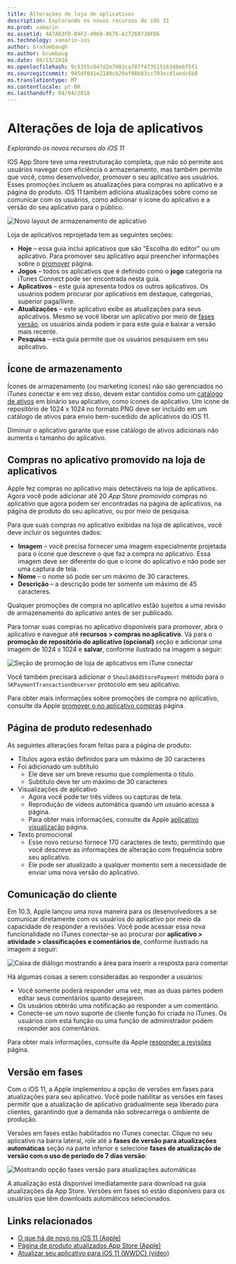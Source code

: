 ```yaml
---
title: Alterações de loja de aplicativos
description: Explorando os novos recursos do iOS 11
ms.prod: xamarin
ms.assetid: 4A7A03FD-B4F2-4969-8676-A17260730FD6
ms.technology: xamarin-ios
author: bradumbaugh
ms.author: brumbaug
ms.date: 09/13/2016
ms.openlocfilehash: 9c9355c047d2e7083ca787f473515163d8e6f5f1
ms.sourcegitcommit: 945df041e2180cb20af08b83cc703ecd1aedc6b0
ms.translationtype: MT
ms.contentlocale: pt-BR
ms.lasthandoff: 04/04/2018
---
```

# <a name="app-store-changes"></a>Alterações de loja de aplicativos

_Explorando os novos recursos do iOS 11_

IOS App Store teve uma reestruturação completa, que não só permite aos usuários navegar com eficiência o armazenamento, mas também permite que você, como desenvolvedor, promover o seu aplicativo aos usuários. Esses promoções incluem as atualizações para compras no aplicativo e a página do produto. iOS 11 também adiciona atualizações sobre como se comunicar com os usuários, como adicionar o ícone do aplicativo e a versão do seu aplicativo para o público.

![Novo layout de armazenamento de aplicativo](app-store-changes-images/image3.jpg)

Loja de aplicativos reprojetada tem as seguintes seções:

- **Hoje** – essa guia inclui aplicativos que são "Escolha do editor" ou um aplicativo. Para promover seu aplicativo aqui preencher informações sobre o [promover](https://developer.apple.com//contact/app-store/promote/) página.
- **Jogos** – todos os aplicativos que é definido como o **jogo** categoria na iTunes Connect pode ser encontrada nesta guia.
- **Aplicativos** – este guia apresenta todos os outros aplicativos. Os usuários podem procurar por aplicativos em destaque, categorias, superior paga/livre.
- **Atualizações** – este aplicativo exibe as atualizações para seus aplicativos. Mesmo se você liberar um aplicativo por meio de [fases versão](#Phased_Release), os usuários ainda podem ir para este guia e baixar a versão mais recente.
- **Pesquisa** – esta guia permite que os usuários pesquisem em seu aplicativo.

## <a name="store-icon"></a>Ícone de armazenamento

Ícones de armazenamento (ou marketing ícones) não são gerenciados no iTunes conectar e em vez disso, devem estar contidos como um [catálogo de ativos](~/ios/app-fundamentals/images-icons/app-icons.md) em binário seu aplicativo, como ícones de aplicativo. Um ícone de repositório de 1024 x 1024 no formato PNG deve ser incluído em um catálogo de ativos para envio bem-sucedido de aplicativos do iOS 11.

Diminuir o aplicativo garante que esse catálogo de ativos adicionais não aumenta o tamanho do aplicativo.


## <a name="in-app-purchases-promoted-in-the-app-store"></a>Compras no aplicativo promovido na loja de aplicativos

Apple fez compras no aplicativo mais detectáveis na loja de aplicativos. Agora você pode adicionar até 20 _App Store promovido_ compras no aplicativo que agora podem ser encontradas na página de aplicativos, na página de produto do seu aplicativo, ou por meio de pesquisa.

Para que suas compras no aplicativo exibidas na loja de aplicativos, você deve incluir os seguintes dados:

- **Imagem** – você precisa fornecer uma imagem especialmente projetada para o ícone que descreve o que faz a compra no aplicativo. Essa imagem deve ser diferente do que o ícone do aplicativo e não pode ser uma captura de tela.
- **Nome** – o nome só pode ser um máximo de 30 caracteres.
- **Descrição** – a descrição pode ter somente um máximo de 45 caracteres.

Qualquer promoções de compra no aplicativo estão sujeitos a uma revisão de armazenamento do aplicativo antes de ser publicado.

Para tornar suas compras no aplicativo disponíveis para promover, abra o aplicativo e navegue até **recursos > compras no aplicativo**. Vá para o **promoção de repositório do aplicativo (opcional)** seção e adicionar uma imagem de 1024 x 1024 e **salvar**, conforme ilustrado na imagem a seguir:

![Seção de promoção de loja de aplicativos em iTune conectar](app-store-changes-images/image4.png)

Você também precisará adicionar o `ShouldAddStorePayment` método para o `SKPaymentTransactionObserver` protocolo em seu aplicativo.

Para obter mais informações sobre promoções de compra no aplicativo, consulte da Apple [promover o no aplicativo compras](https://developer.apple.com/app-store/promoting-in-app-purchases/) página.

## <a name="redesigned-product-page"></a>Página de produto redesenhado

As seguintes alterações foram feitas para a página de produto:

- Títulos agora estão definidos para um máximo de 30 caracteres
- Foi adicionado um subtítulo
    - Ele deve ser um breve resumo que complementa o título.
    - Subtítulo deve ter um máximo de 30 caracteres
- Visualizações de aplicativo
    - Agora você pode ter três vídeos ou capturas de tela.
    - Reprodução de vídeos automática quando um usuário acessa a página.
    - Para obter mais informações, consulte da Apple [aplicativo visualização](https://developer.apple.com/app-store/app-previews/) página.
- Texto promocional
    - Esse novo recurso fornece 170 caracteres de texto, permitindo que você descreve as informações de alteração com frequência sobre seu aplicativo.
    - Ele pode ser atualizado a qualquer momento sem a necessidade de enviar uma nova versão do aplicativo.

## <a name="customer-communication"></a>Comunicação do cliente

Em 10.3, Apple lançou uma nova maneira para os desenvolvedores a se comunicar diretamente com os usuários do aplicativo por meio da capacidade de responder a revisões. Você pode acessar essa nova funcionalidade no iTunes conectar-se ao procurar por **aplicativo > atividade > classificações e comentários de**, conforme ilustrado na imagem a seguir:

![Caixa de diálogo mostrando a área para inserir a resposta para comentar](app-store-changes-images/image5.png)

Há algumas coisas a serem consideradas ao responder a usuários:

- Você somente poderá responder uma vez, mas as duas partes podem editar seus comentários quanto desejarem.
- Os usuários obterão uma notificação ao responder a um comentário.
- Conecte-se um novo suporte de cliente função foi criada no iTunes. Os usuários com esta função ou uma função de administrador podem responder aos comentários.

Para obter mais informações, consulte da Apple [responder a revisões](https://developer.apple.com/app-store/responding-to-reviews/) página.

<a name="Phased_Release"/>

## <a name="phased-release"></a>Versão em fases

Com o iOS 11, a Apple implementou a opção de versões em fases para atualizações para seu aplicativo. Você pode habilitar as versões em fases permitir que a atualização de aplicativo gradualmente seja liberado para clientes, garantindo que a demanda não sobrecarrega o ambiente de produção.

Versões em fases estão habilitados no iTunes conectar. Clique no seu aplicativo na barra lateral, role até a **fases de versão para atualizações automáticas** seção na parte inferior e selecione **fases de atualização de versão com o uso de período de 7 dias versão**:

![Mostrando opção fases versão para atualizações automáticas](app-store-changes-images/image6.png)

A atualização está disponível imediatamente para download na guia atualizações da App Store. Versões em fases só estão disponíveis para os usuários que têm downloads automáticos selecionados.


## <a name="related-links"></a>Links relacionados

- [O que há de novo no iOS 11 (Apple)](https://developer.apple.com/ios/)
- [Página de produto atualizados App Store (Apple)](https://developer.apple.com/app-store/product-page/)
- [Atualizar seu aplicativo para iOS 11 (WWDC) (vídeo)](https://developer.apple.com/videos/play/wwdc2017/204/)
